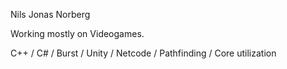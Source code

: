 Nils Jonas Norberg

Working mostly on Videogames.

C++ / C# / Burst / Unity / Netcode / Pathfinding / Core utilization
